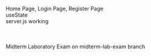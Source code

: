 Home Page, Login Page, Register Page <br />
useState <br />
server.js working <br />
<br />
<br />
<br />
Midterm Laboratory Exam on midterm-lab-exam branch
